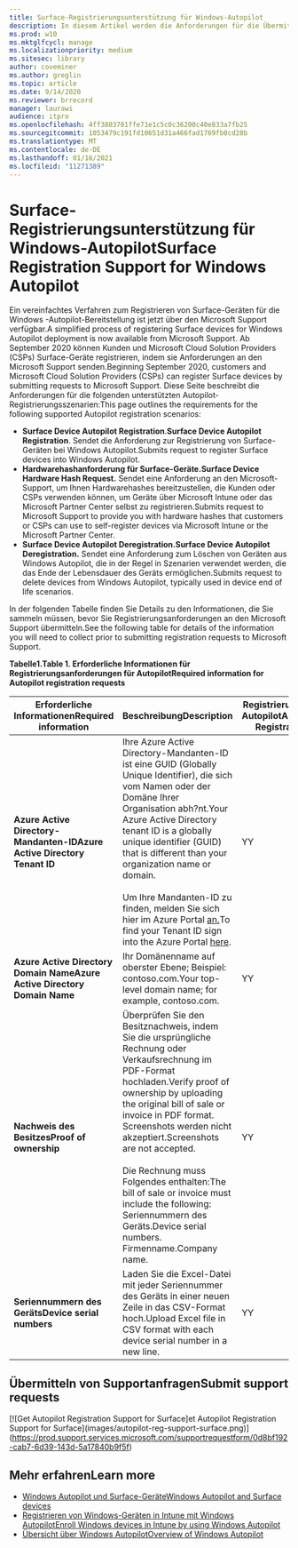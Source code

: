```yaml
---
title: Surface-Registrierungsunterstützung für Windows-Autopilot
description: In diesem Artikel werden die Anforderungen für die Übermittlung von Registrierungsanforderungen für Autopilot an den Microsoft Support beschrieben.
ms.prod: w10
ms.mktglfcycl: manage
ms.localizationpriority: medium
ms.sitesec: library
author: coveminer
ms.author: greglin
ms.topic: article
ms.date: 9/14/2020
ms.reviewer: brrecord
manager: laurawi
audience: itpro
ms.openlocfilehash: 4ff3803701ffe71e1c5c0c36200c40e833a7fb25
ms.sourcegitcommit: 1053479c191fd10651d31a466fad1769fb0cd28b
ms.translationtype: MT
ms.contentlocale: de-DE
ms.lasthandoff: 01/16/2021
ms.locfileid: "11271389"
---
```

# <span data-ttu-id="7b9bf-103">Surface-Registrierungsunterstützung für Windows-Autopilot</span><span class="sxs-lookup"><span data-stu-id="7b9bf-103">Surface Registration Support for Windows Autopilot</span></span>

<span data-ttu-id="7b9bf-104">Ein vereinfachtes Verfahren zum Registrieren von Surface-Geräten für die Windows -Autopilot-Bereitstellung ist jetzt über den Microsoft Support verfügbar.</span><span class="sxs-lookup"><span data-stu-id="7b9bf-104">A simplified process of registering Surface devices for Windows Autopilot deployment is now available from Microsoft Support.</span></span> <span data-ttu-id="7b9bf-105">Ab September 2020 können Kunden und Microsoft Cloud Solution Providers (CSPs) Surface-Geräte registrieren, indem sie Anforderungen an den Microsoft Support senden.</span><span class="sxs-lookup"><span data-stu-id="7b9bf-105">Beginning September 2020, customers and Microsoft Cloud Solution Providers (CSPs) can register Surface devices by submitting requests to Microsoft Support.</span></span> <span data-ttu-id="7b9bf-106">Diese Seite beschreibt die Anforderungen für die folgenden unterstützten Autopilot-Registrierungsszenarien:</span><span class="sxs-lookup"><span data-stu-id="7b9bf-106">This page outlines the requirements for the following supported Autopilot registration scenarios:</span></span>
 

- <span data-ttu-id="7b9bf-107">**Surface Device Autopilot Registration**.</span><span class="sxs-lookup"><span data-stu-id="7b9bf-107">**Surface Device Autopilot Registration**.</span></span> <span data-ttu-id="7b9bf-108">Sendet die Anforderung zur Registrierung von Surface-Geräten bei Windows Autopilot.</span><span class="sxs-lookup"><span data-stu-id="7b9bf-108">Submits request to register Surface devices into Windows Autopilot.</span></span>
- **<span data-ttu-id="7b9bf-109">Hardwarehashanforderung für Surface-Geräte.</span><span class="sxs-lookup"><span data-stu-id="7b9bf-109">Surface Device Hardware Hash Request.</span></span>** <span data-ttu-id="7b9bf-110">Sendet eine Anforderung an den Microsoft-Support, um Ihnen Hardwarehashes bereitzustellen, die Kunden oder CSPs verwenden können, um Geräte über Microsoft Intune oder das Microsoft Partner Center selbst zu registrieren.</span><span class="sxs-lookup"><span data-stu-id="7b9bf-110">Submits request to Microsoft Support to provide you with hardware hashes that customers or CSPs can use to self-register devices via Microsoft Intune or the Microsoft Partner Center.</span></span>
- **<span data-ttu-id="7b9bf-111">Surface Device Autopilot Deregistration.</span><span class="sxs-lookup"><span data-stu-id="7b9bf-111">Surface Device Autopilot Deregistration.</span></span>** <span data-ttu-id="7b9bf-112">Sendet eine Anforderung zum Löschen von Geräten aus Windows Autopilot, die in der Regel in Szenarien verwendet werden, die das Ende der Lebensdauer des Geräts ermöglichen.</span><span class="sxs-lookup"><span data-stu-id="7b9bf-112">Submits request to delete devices from Windows Autopilot, typically used in device end of life scenarios.</span></span>

<span data-ttu-id="7b9bf-113">In der folgenden Tabelle finden Sie Details zu den Informationen, die Sie sammeln müssen, bevor Sie Registrierungsanforderungen an den Microsoft Support übermitteln.</span><span class="sxs-lookup"><span data-stu-id="7b9bf-113">See the following table for details of the information you will need to collect prior to submitting registration requests to Microsoft Support.</span></span>
 
**<span data-ttu-id="7b9bf-114">Tabelle1.</span><span class="sxs-lookup"><span data-stu-id="7b9bf-114">Table 1.</span></span> <span data-ttu-id="7b9bf-115">Erforderliche Informationen für Registrierungsanforderungen für Autopilot</span><span class="sxs-lookup"><span data-stu-id="7b9bf-115">Required information for Autopilot registration requests</span></span>**
 

| <span data-ttu-id="7b9bf-116">Erforderliche Informationen</span><span class="sxs-lookup"><span data-stu-id="7b9bf-116">Required information</span></span>                   | <span data-ttu-id="7b9bf-117">Beschreibung</span><span class="sxs-lookup"><span data-stu-id="7b9bf-117">Description</span></span>                                                                                                                                                                                                                                                                                    | <span data-ttu-id="7b9bf-118">Registrierung von Autopilot</span><span class="sxs-lookup"><span data-stu-id="7b9bf-118">Autopilot Registration</span></span> | <span data-ttu-id="7b9bf-119">Hardwarehashanforderung</span><span class="sxs-lookup"><span data-stu-id="7b9bf-119">Hardware Hash Request</span></span> | <span data-ttu-id="7b9bf-120">Autopilot</span><span class="sxs-lookup"><span data-stu-id="7b9bf-120">Autopilot</span></span><br><span data-ttu-id="7b9bf-121">Deregistration</span><span class="sxs-lookup"><span data-stu-id="7b9bf-121">Deregistration</span></span> |
| -------------------------------------- | ---------------------------------------------------------------------------------------------------------------------------------------------------------------------------------------------------------------------------------------------------------------------------------------------- | ---------------------- | --------------------- | --------------------------- |
| **<span data-ttu-id="7b9bf-122">Azure Active Directory-Mandanten-ID</span><span class="sxs-lookup"><span data-stu-id="7b9bf-122">Azure Active Directory Tenant ID</span></span>**   | <span data-ttu-id="7b9bf-123">Ihre Azure Active Directory-Mandanten-ID ist eine GUID (Globally Unique Identifier), die sich vom Namen oder der Domäne Ihrer Organisation abh?nt.</span><span class="sxs-lookup"><span data-stu-id="7b9bf-123">Your Azure Active Directory tenant ID is a globally unique identifier (GUID) that is different than your organization name or domain.</span></span><br> <br><span data-ttu-id="7b9bf-124">Um Ihre Mandanten-ID zu finden, melden Sie sich hier im Azure Portal [an.](https://portal.azure.com/#blade/Microsoft_AAD_IAM/ActiveDirectoryMenuBlade/Properties)</span><span class="sxs-lookup"><span data-stu-id="7b9bf-124">To find your Tenant ID sign into the Azure Portal [here](https://portal.azure.com/#blade/Microsoft_AAD_IAM/ActiveDirectoryMenuBlade/Properties).</span></span> | <span data-ttu-id="7b9bf-125">Y</span><span class="sxs-lookup"><span data-stu-id="7b9bf-125">Y</span></span>                      | <span data-ttu-id="7b9bf-126">N</span><span class="sxs-lookup"><span data-stu-id="7b9bf-126">N</span></span>                     | <span data-ttu-id="7b9bf-127">Y</span><span class="sxs-lookup"><span data-stu-id="7b9bf-127">Y</span></span>                           |
| **<span data-ttu-id="7b9bf-128">Azure Active Directory Domain Name</span><span class="sxs-lookup"><span data-stu-id="7b9bf-128">Azure Active Directory Domain Name</span></span>** | <span data-ttu-id="7b9bf-129">Ihr Domänenname auf oberster Ebene; Beispiel: contoso.com.</span><span class="sxs-lookup"><span data-stu-id="7b9bf-129">Your top-level domain name; for example, contoso.com.</span></span>                                                                                                                                                                                                                                          | <span data-ttu-id="7b9bf-130">Y</span><span class="sxs-lookup"><span data-stu-id="7b9bf-130">Y</span></span>                      | <span data-ttu-id="7b9bf-131">N</span><span class="sxs-lookup"><span data-stu-id="7b9bf-131">N</span></span>                     | <span data-ttu-id="7b9bf-132">Y</span><span class="sxs-lookup"><span data-stu-id="7b9bf-132">Y</span></span>                           |
| **<span data-ttu-id="7b9bf-133">Nachweis des Besitzes</span><span class="sxs-lookup"><span data-stu-id="7b9bf-133">Proof of ownership</span></span>**                 | <span data-ttu-id="7b9bf-134">Überprüfen Sie den Besitznachweis, indem Sie die ursprüngliche Rechnung oder Verkaufsrechnung im PDF-Format hochladen.</span><span class="sxs-lookup"><span data-stu-id="7b9bf-134">Verify proof of ownership by uploading the original bill of sale or invoice in PDF format.</span></span> <span data-ttu-id="7b9bf-135">Screenshots werden nicht akzeptiert.</span><span class="sxs-lookup"><span data-stu-id="7b9bf-135">Screenshots are not accepted.</span></span><br> <br><span data-ttu-id="7b9bf-136">Die Rechnung muss Folgendes enthalten:</span><span class="sxs-lookup"><span data-stu-id="7b9bf-136">The bill of sale or invoice  must include the following:</span></span><br><span data-ttu-id="7b9bf-137">Seriennummern des Geräts.</span><span class="sxs-lookup"><span data-stu-id="7b9bf-137">Device serial numbers.</span></span><br><span data-ttu-id="7b9bf-138">Firmenname.</span><span class="sxs-lookup"><span data-stu-id="7b9bf-138">Company name.</span></span>                                                           | <span data-ttu-id="7b9bf-139">Y</span><span class="sxs-lookup"><span data-stu-id="7b9bf-139">Y</span></span>                      | <span data-ttu-id="7b9bf-140">Y</span><span class="sxs-lookup"><span data-stu-id="7b9bf-140">Y</span></span>                     | <span data-ttu-id="7b9bf-141">Y</span><span class="sxs-lookup"><span data-stu-id="7b9bf-141">Y</span></span>                           |
| **<span data-ttu-id="7b9bf-142">Seriennummern des Geräts</span><span class="sxs-lookup"><span data-stu-id="7b9bf-142">Device serial numbers</span></span>**              | <span data-ttu-id="7b9bf-143">Laden Sie die Excel-Datei mit jeder Seriennummer des Geräts in einer neuen Zeile in das CSV-Format hoch.</span><span class="sxs-lookup"><span data-stu-id="7b9bf-143">Upload Excel file in CSV format with each device serial number in a new line.</span></span>                                                                                                                                                                                                                  | <span data-ttu-id="7b9bf-144">Y</span><span class="sxs-lookup"><span data-stu-id="7b9bf-144">Y</span></span>                      | <span data-ttu-id="7b9bf-145">Y</span><span class="sxs-lookup"><span data-stu-id="7b9bf-145">Y</span></span>                     | <span data-ttu-id="7b9bf-146">Y</span><span class="sxs-lookup"><span data-stu-id="7b9bf-146">Y</span></span>                           |

 

## <span data-ttu-id="7b9bf-147">Übermitteln von Supportanfragen</span><span class="sxs-lookup"><span data-stu-id="7b9bf-147">Submit support requests</span></span>

  [![G<span data-ttu-id="7b9bf-148">et Autopilot Registration Support for Surface]</span><span class="sxs-lookup"><span data-stu-id="7b9bf-148">et Autopilot Registration Support for Surface]</span></span>(images/autopilot-reg-support-surface.png)](https://prod.support.services.microsoft.com/supportrequestform/0d8bf192-cab7-6d39-143d-5a17840b9f5f)
 
 
 
## <span data-ttu-id="7b9bf-149">Mehr erfahren</span><span class="sxs-lookup"><span data-stu-id="7b9bf-149">Learn more</span></span>

- [<span data-ttu-id="7b9bf-150">Windows Autopilot und Surface-Geräte</span><span class="sxs-lookup"><span data-stu-id="7b9bf-150">Windows Autopilot and Surface devices</span></span>](windows-autopilot-and-surface-devices.md)
- [<span data-ttu-id="7b9bf-151">Registrieren von Windows-Geräten in Intune mit Windows Autopilot</span><span class="sxs-lookup"><span data-stu-id="7b9bf-151">Enroll Windows devices in Intune by using Windows Autopilot</span></span>](https://docs.microsoft.com/mem/autopilot/enrollment-autopilot)
- [<span data-ttu-id="7b9bf-152">Übersicht über Windows Autopilot</span><span class="sxs-lookup"><span data-stu-id="7b9bf-152">Overview of Windows Autopilot</span></span>](https://docs.microsoft.com/mem/autopilot/windows-autopilot)

 
 
 


